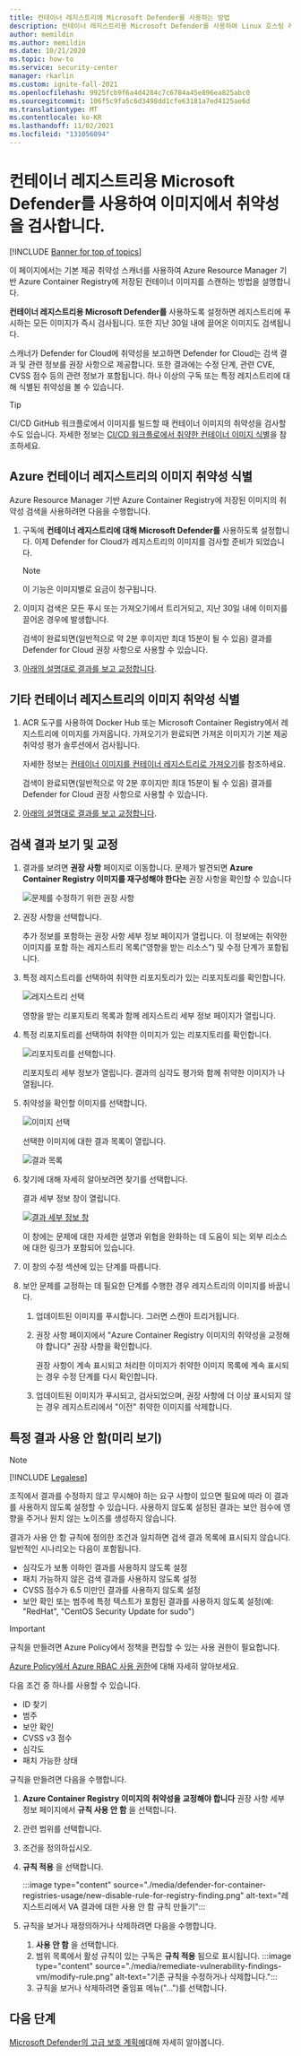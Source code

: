 ```yaml
---
title: 컨테이너 레지스트리에 Microsoft Defender를 사용하는 방법
description: 컨테이너 레지스트리용 Microsoft Defender를 사용하여 Linux 호스팅 레지스트리에서 Linux 이미지를 검사하는 방법에 대해 알아봅니다.
author: memildin
ms.author: memildin
ms.date: 10/21/2020
ms.topic: how-to
ms.service: security-center
manager: rkarlin
ms.custom: ignite-fall-2021
ms.openlocfilehash: 9925fcb9f6a4d4284c7c6784a45e896ea825abc0
ms.sourcegitcommit: 106f5c9fa5c6d3498dd1cfe63181a7ed4125ae6d
ms.translationtype: MT
ms.contentlocale: ko-KR
ms.lasthandoff: 11/02/2021
ms.locfileid: "131056094"
---
```

# <a name="use-microsoft-defender-for-container-registries-to-scan-your-images-for-vulnerabilities"></a>컨테이너 레지스트리용 Microsoft Defender를 사용하여 이미지에서 취약성을 검사합니다.

[!INCLUDE [Banner for top of topics](./includes/banner.md)]

이 페이지에서는 기본 제공 취약성 스캐너를 사용하여 Azure Resource Manager 기반 Azure Container Registry에 저장된 컨테이너 이미지를 스캔하는 방법을 설명합니다.

**컨테이너 레지스트리용 Microsoft Defender를** 사용하도록 설정하면 레지스트리에 푸시하는 모든 이미지가 즉시 검사됩니다. 또한 지난 30일 내에 끌어온 이미지도 검색됩니다. 

스캐너가 Defender for Cloud에 취약성을 보고하면 Defender for Cloud는 검색 결과 및 관련 정보를 권장 사항으로 제공합니다. 또한 결과에는 수정 단계, 관련 CVE, CVSS 점수 등의 관련 정보가 포함됩니다. 하나 이상의 구독 또는 특정 레지스트리에 대해 식별된 취약성을 볼 수 있습니다.

> [!TIP]
> CI/CD GitHub 워크플로에서 이미지를 빌드할 때 컨테이너 이미지의 취약성을 검사할 수도 있습니다. 자세한 정보는 [CI/CD 워크플로에서 취약한 컨테이너 이미지 식별](defender-for-container-registries-cicd.md)을 참조하세요.


## <a name="identify-vulnerabilities-in-images-in-azure-container-registries"></a>Azure 컨테이너 레지스트리의 이미지 취약성 식별 

Azure Resource Manager 기반 Azure Container Registry에 저장된 이미지의 취약성 검색을 사용하려면 다음을 수행합니다.

1. 구독에 **컨테이너 레지스트리에 대해 Microsoft Defender를** 사용하도록 설정합니다. 이제 Defender for Cloud가 레지스트리의 이미지를 검사할 준비가 되었습니다.

    >[!NOTE]
    > 이 기능은 이미지별로 요금이 청구됩니다.

1. 이미지 검색은 모든 푸시 또는 가져오기에서 트리거되고, 지난 30일 내에 이미지를 끌어온 경우에 발생합니다. 

    검색이 완료되면(일반적으로 약 2분 후이지만 최대 15분이 될 수 있음) 결과를 Defender for Cloud 권장 사항으로 사용할 수 있습니다.

1. [아래의 설명대로 결과를 보고 교정합니다](#view-and-remediate-findings).

## <a name="identify-vulnerabilities-in-images-in-other-container-registries"></a>기타 컨테이너 레지스트리의 이미지 취약성 식별 

1. ACR 도구를 사용하여 Docker Hub 또는 Microsoft Container Registry에서 레지스트리에 이미지를 가져옵니다.  가져오기가 완료되면 가져온 이미지가 기본 제공 취약성 평가 솔루션에서 검사됩니다.

    자세한 정보는 [컨테이너 이미지를 컨테이너 레지스트리로 가져오기](../container-registry/container-registry-import-images.md)를 참조하세요.

    검색이 완료되면(일반적으로 약 2분 후이지만 최대 15분이 될 수 있음) 결과를 Defender for Cloud 권장 사항으로 사용할 수 있습니다.

1. [아래의 설명대로 결과를 보고 교정합니다](#view-and-remediate-findings).


## <a name="view-and-remediate-findings"></a>검색 결과 보기 및 교정

1. 결과를 보려면 **권장 사항** 페이지로 이동합니다. 문제가 발견되면 **Azure Container Registry 이미지를 재구성해야 한다는** 권장 사항을 확인할 수 있습니다

    ![문제를 수정하기 위한 권장 사항](media/monitor-container-security/acr-finding.png)

1. 권장 사항을 선택합니다. 

    추가 정보를 포함하는 권장 사항 세부 정보 페이지가 열립니다. 이 정보에는 취약한 이미지를 포함 하는 레지스트리 목록("영향을 받는 리소스") 및 수정 단계가 포함됩니다. 

1. 특정 레지스트리를 선택하여 취약한 리포지토리가 있는 리포지토리를 확인합니다.

    ![레지스트리 선택](media/monitor-container-security/acr-finding-select-registry.png)

    영향을 받는 리포지토리 목록과 함께 레지스트리 세부 정보 페이지가 열립니다.

1. 특정 리포지토리를 선택하여 취약한 이미지가 있는 리포지토리를 확인합니다.

    ![리포지토리를 선택합니다.](media/monitor-container-security/acr-finding-select-repository.png)

    리포지토리 세부 정보가 열립니다. 결과의 심각도 평가와 함께 취약한 이미지가 나열됩니다.

1. 취약성을 확인할 이미지를 선택합니다.

    ![이미지 선택](media/monitor-container-security/acr-finding-select-image.png)

    선택한 이미지에 대한 결과 목록이 열립니다.

    ![결과 목록](media/monitor-container-security/acr-findings.png)

1. 찾기에 대해 자세히 알아보려면 찾기를 선택합니다. 

    결과 세부 정보 창이 열립니다.

    [![결과 세부 정보 창](media/monitor-container-security/acr-finding-details-pane.png)](media/monitor-container-security/acr-finding-details-pane.png#lightbox)

    이 창에는 문제에 대한 자세한 설명과 위협을 완화하는 데 도움이 되는 외부 리소스에 대한 링크가 포함되어 있습니다.

1. 이 창의 수정 섹션에 있는 단계를 따릅니다.

1. 보안 문제를 교정하는 데 필요한 단계를 수행한 경우 레지스트리의 이미지를 바꿉니다.

    1. 업데이트된 이미지를 푸시합니다. 그러면 스캔아 트리거됩니다. 
    
    1. 권장 사항 페이지에서 "Azure Container Registry 이미지의 취약성을 교정해야 합니다" 권장 사항을 확인합니다. 
    
        권장 사항이 계속 표시되고 처리한 이미지가 취약한 이미지 목록에 계속 표시되는 경우 수정 단계를 다시 확인합니다.

    1. 업데이트된 이미지가 푸시되고, 검사되었으며, 권장 사항에 더 이상 표시되지 않는 경우 레지스트리에서 "이전" 취약한 이미지를 삭제합니다.


## <a name="disable-specific-findings-preview"></a>특정 결과 사용 안 함(미리 보기)

> [!NOTE]
> [!INCLUDE [Legalese](../../includes/security-center-preview-legal-text.md)]

조직에서 결과를 수정하지 않고 무시해야 하는 요구 사항이 있으면 필요에 따라 이 결과를 사용하지 않도록 설정할 수 있습니다. 사용하지 않도록 설정된 결과는 보안 점수에 영향을 주거나 원치 않는 노이즈를 생성하지 않습니다.

결과가 사용 안 함 규칙에 정의한 조건과 일치하면 검색 결과 목록에 표시되지 않습니다. 일반적인 시나리오는 다음이 포함됩니다.

- 심각도가 보통 이하인 결과를 사용하지 않도록 설정
- 패치 가능하지 않은 검색 결과를 사용하지 않도록 설정
- CVSS 점수가 6.5 미만인 결과를 사용하지 않도록 설정
- 보안 확인 또는 범주에 특정 텍스트가 포함된 결과를 사용하지 않도록 설정(예: "RedHat", "CentOS Security Update for sudo")

> [!IMPORTANT]
> 규칙을 만들려면 Azure Policy에서 정책을 편집할 수 있는 사용 권한이 필요합니다.
>
> [Azure Policy에서 Azure RBAC 사용 권한](../governance/policy/overview.md#azure-rbac-permissions-in-azure-policy)에 대해 자세히 알아보세요.

다음 조건 중 하나를 사용할 수 있습니다. 

- ID 찾기 
- 범주
- 보안 확인 
- CVSS v3 점수
- 심각도 
- 패치 가능한 상태 

규칙을 만들려면 다음을 수행합니다.

1. **Azure Container Registry 이미지의 취약성을 교정해야 합니다** 권장 사항 세부 정보 페이지에서 **규칙 사용 안 함** 을 선택합니다.
1. 관련 범위를 선택합니다.
1. 조건을 정의하십시오.
1. **규칙 적용** 을 선택합니다.

    :::image type="content" source="./media/defender-for-container-registries-usage/new-disable-rule-for-registry-finding.png" alt-text="레지스트리에서 VA 결과에 대한 사용 안 함 규칙 만들기":::

1. 규칙을 보거나 재정의하거나 삭제하려면 다음을 수행합니다. 
    1. **사용 안 함** 을 선택합니다.
    1. 범위 목록에서 활성 규칙이 있는 구독은 **규칙 적용** 됨으로 표시됩니다.
        :::image type="content" source="./media/remediate-vulnerability-findings-vm/modify-rule.png" alt-text="기존 규칙을 수정하거나 삭제합니다.":::
    1. 규칙을 보거나 삭제하려면 줄임표 메뉴("...")를 선택합니다.


## <a name="next-steps"></a>다음 단계

[Microsoft Defender의 고급 보호 계획에](defender-for-cloud-introduction.md)대해 자세히 알아봅니다.

